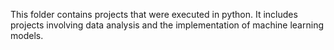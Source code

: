 This folder contains projects that were executed in python. 
It includes projects involving data analysis and the implementation of machine learning models.
